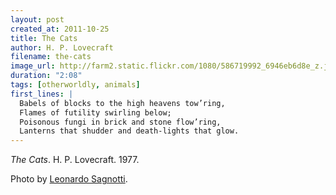 ```yaml
---
layout: post
created_at: 2011-10-25
title: The Cats
author: H. P. Lovecraft
filename: the-cats
image_url: http://farm2.static.flickr.com/1080/586719992_6946eb6d8e_z.jpg
duration: "2:08"
tags: [otherworldly, animals]
first_lines: |
  Babels of blocks to the high heavens tow’ring,
  Flames of futility swirling below;
  Poisonous fungi in brick and stone flow’ring,
  Lanterns that shudder and death-lights that glow.
---
```


_The Cats_.  H. P. Lovecraft.  1977.

Photo by [Leonardo Sagnotti](http://www.flickr.com/photos/leosagnotti/586719992/).

